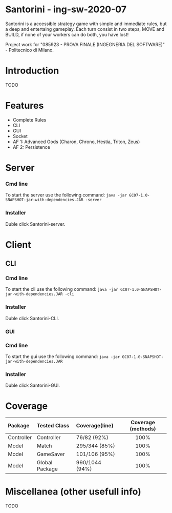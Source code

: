 # Santorini - ing-sw-2020-07

Santorini is a accessible strategy game with simple and immediate rules, but a deep and entertaing gameplay.
Each turn consist in two steps, MOVE and BUILD, if none of your workers can do both, you have lost!

Project work for "085923 - PROVA FINALE (INGEGNERIA DEL SOFTWARE)" - Politecnico di Milano.

# Introduction
TODO

# Features
- Complete Rules
- CLI
- GUI
- Socket
- AF 1: Advanced Gods (Charon, Chrono, Hestia, Triton, Zeus)
- AF 2: Persistence

# Server
### Cmd line
To start the server use the following command:
```java -jar GC07-1.0-SNAPSHOT-jar-with-dependencies.JAR -server```

### Installer
Duble click Santorini-server.

# Client
## CLI
### Cmd line
To start the cli use the following command:
```java -jar GC07-1.0-SNAPSHOT-jar-with-dependencies.JAR -cli```

### Installer
Duble click Santorini-CLI.

### GUI
### Cmd line
To start the gui use the following command:
```java -jar GC07-1.0-SNAPSHOT-jar-with-dependencies.JAR```

### Installer
Duble click Santorini-GUI.

# Coverage
| Package |Tested Class | Coverage(line) | Coverage (methods)|
|:-----------------------|:------------------|:----------------|:--------------------:|
| Controller | Controller | 76/82 (92%) | 100%
| Model | Match | 295/344 (85%) | 100%
| Model | GameSaver | 101/106 (95%) | 100%
| Model | Global Package | 990/1044 (94%) | 100%

# Miscellanea (other usefull info)
TODO


